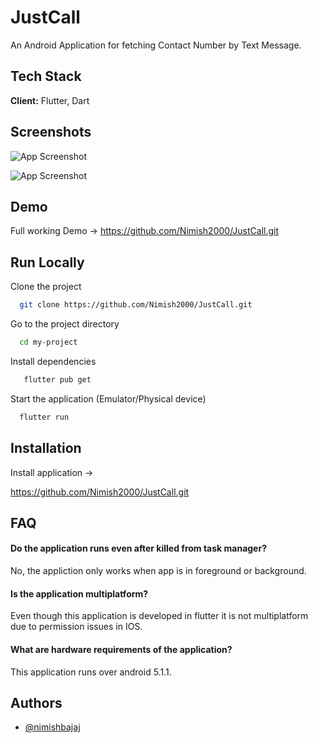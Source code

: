 # JustCall

An Android Application for fetching Contact Number by Text Message.
## Tech Stack

**Client:** Flutter, Dart


## Screenshots
![App Screenshot](https://via.placeholder.com/180x300?text=App+Screenshot+Here) 


![App Screenshot](https://via.placeholder.com/180x300?text=App+Screenshot+Here) 

## Demo

Full working Demo -> https://github.com/Nimish2000/JustCall.git


## Run Locally

Clone the project

```bash
  git clone https://github.com/Nimish2000/JustCall.git
```

Go to the project directory

```bash
  cd my-project
```

Install dependencies

```bash
   flutter pub get
```

Start the application (Emulator/Physical device)

```bash
  flutter run 
```


## Installation

Install application -> 

https://github.com/Nimish2000/JustCall.git


    
## FAQ

####  Do the application runs even after killed from task manager?

No, the appliction only works when app is in foreground or background.

#### Is the application multiplatform?

Even though this application is developed in flutter it is not multiplatform due to permission issues in IOS.

#### What are hardware requirements of the application?

This application runs over android 5.1.1.
## Authors

- [@nimishbajaj](https://www.github.com/octokatherine)

